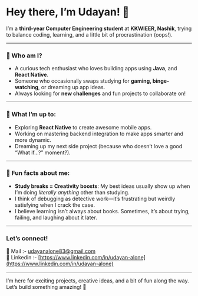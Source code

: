 # Hey there, I’m Udayan! 👋  

I’m a **third-year Computer Engineering student** at **KKWIEER, Nashik**, trying to balance coding, learning, and a little bit of procrastination (oops!).  

---

### 🎯 Who am I?  
- A curious tech enthusiast who loves building apps using **Java**, and **React Native**.  
- Someone who occasionally swaps studying for **gaming, binge-watching**, or dreaming up app ideas.  
- Always looking for **new challenges** and fun projects to collaborate on!  

---

### 🚀 What I’m up to:  
- Exploring **React Native** to create awesome mobile apps.  
- Working on mastering backend integration to make apps smarter and more dynamic.  
- Dreaming up my next side project (because who doesn’t love a good “What if...?” moment?).  

---

### 🌟 Fun facts about me:  
- **Study breaks = Creativity boosts**: My best ideas usually show up when I’m doing *literally anything* other than studying.  
- I think of debugging as detective work—it’s frustrating but weirdly satisfying when I crack the case.  
- I believe learning isn’t always about books. Sometimes, it’s about trying, failing, and laughing about it later.  

---

### Let’s connect!  
📧 Mail :- [udayanalone83@gmail.com](mailto:udayanalone83@gmail.com)  
💼 Linkedin :- [https://www.linkedin.com/in/udayan-alone](https://www.linkedin.com/in/udayan-alone)  

---

I’m here for exciting projects, creative ideas, and a bit of fun along the way. Let’s build something amazing! 🚀  
